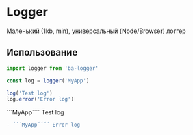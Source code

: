 # Logger
Маленький (1kb, min), универсальный (Node/Browser) логгер

## Использование
```js
import logger from 'ba-logger'

const log = logger('MyApp')

log('Test log')
log.error('Error log')
```

´´´MyApp´´´´ Test log
```diff
- ´´´MyApp´´´´ Error log
```
